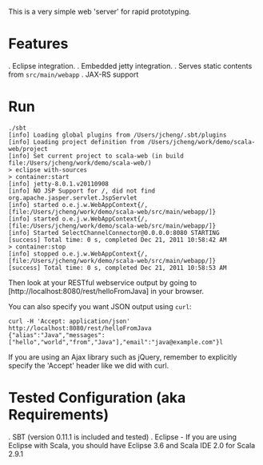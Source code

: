 This is a very simple web 'server' for rapid prototyping.

# Features

. Eclipse integration.
. Embedded jetty integration.
. Serves static contents from `src/main/webapp`
. JAX-RS support

# Run

``` 
./sbt
[info] Loading global plugins from /Users/jcheng/.sbt/plugins
[info] Loading project definition from /Users/jcheng/work/demo/scala-web/project
[info] Set current project to scala-web (in build file:/Users/jcheng/work/demo/scala-web/)
> eclipse with-sources
> container:start
[info] jetty-8.0.1.v20110908
[info] NO JSP Support for /, did not find org.apache.jasper.servlet.JspServlet
[info] started o.e.j.w.WebAppContext{/,[file:/Users/jcheng/work/demo/scala-web/src/main/webapp/]}
[info] started o.e.j.w.WebAppContext{/,[file:/Users/jcheng/work/demo/scala-web/src/main/webapp/]}
[info] Started SelectChannelConnector@0.0.0.0:8080 STARTING
[success] Total time: 0 s, completed Dec 21, 2011 10:58:42 AM
> container:stop 
[info] stopped o.e.j.w.WebAppContext{/,[file:/Users/jcheng/work/demo/scala-web/src/main/webapp/]}
[success] Total time: 0 s, completed Dec 21, 2011 10:58:53 AM
```

Then look at your RESTful webservice output by going to [http://localhost:8080/rest/helloFromJava] in your browser.

You can also specify you want JSON output using `curl`:

```
curl -H 'Accept: application/json' http://localhost:8080/rest/helloFromJava
{"alias":"Java","messages":["hello","world","from","Java"],"email":"java@example.com"}l
```

If you are using an Ajax library such as jQuery, remember to explicitly specify the 'Accept' header like we did with
curl.


# Tested Configuration (aka Requirements)

. SBT (version 0.11.1 is included and tested)
. Eclipse 
    - If you are using Eclipse with Scala, you should have Eclipse 3.6 and Scala IDE 2.0 for Scala 2.9.1


